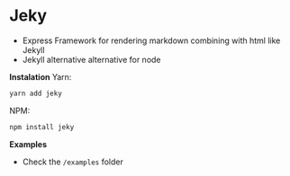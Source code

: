 # Jeky
- Express Framework for rendering markdown combining with html like Jekyll
- Jekyll alternative alternative for node

**Instalation**
Yarn:
```bash
yarn add jeky
```
NPM:
```bash
npm install jeky
```

**Examples**
- Check the `/examples` folder